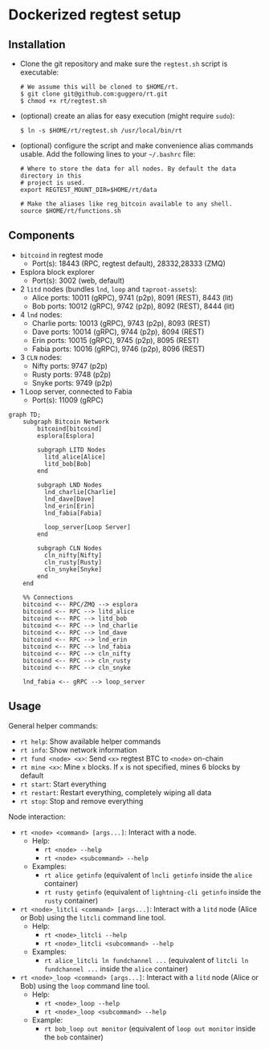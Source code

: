 # Dockerized regtest setup

## Installation

* Clone the git repository and make sure the `regtest.sh` script is executable:

  ```shell
  # We assume this will be cloned to $HOME/rt.
  $ git clone git@github.com:guggero/rt.git
  $ chmod +x rt/regtest.sh
  ```
* (optional) create an alias for easy execution (might require `sudo`):
  ```shell
  $ ln -s $HOME/rt/regtest.sh /usr/local/bin/rt
  ```
* (optional) configure the script and make convenience alias commands usable.
  Add the following lines to your `~/.bashrc` file:
  ```shell
  # Where to store the data for all nodes. By default the data directory in this
  # project is used.
  export REGTEST_MOUNT_DIR=$HOME/rt/data
  
  # Make the aliases like reg_bitcoin available to any shell.
  source $HOME/rt/functions.sh
  ```

## Components

* `bitcoind` in regtest mode
  + Port(s): 18443 (RPC, regtest default), 28332,28333 (ZMQ)
* Esplora block explorer
  + Port(s): 3002 (web, default)
* 2 `litd` nodes (bundles `lnd`, `loop` and `taproot-assets`):
  + Alice ports: 10011 (gRPC), 9741 (p2p), 8091 (REST), 8443 (lit)
  + Bob   ports: 10012 (gRPC), 9742 (p2p), 8092 (REST), 8444 (lit)
* 4 `lnd` nodes:
  + Charlie ports: 10013 (gRPC), 9743 (p2p), 8093 (REST)
  + Dave    ports: 10014 (gRPC), 9744 (p2p), 8094 (REST)
  + Erin    ports: 10015 (gRPC), 9745 (p2p), 8095 (REST)
  + Fabia   ports: 10016 (gRPC), 9746 (p2p), 8096 (REST)
* 3 `CLN` nodes:
  + Nifty ports: 9747 (p2p)
  + Rusty ports: 9748 (p2p)
  + Snyke ports: 9749 (p2p)
* 1 Loop server, connected to Fabia
  + Port(s): 11009 (gRPC)

```mermaid
graph TD;
    subgraph Bitcoin Network
        bitcoind[bitcoind]
        esplora[Esplora]

        subgraph LITD Nodes
          litd_alice[Alice]
          litd_bob[Bob]
        end
  
        subgraph LND Nodes
          lnd_charlie[Charlie]
          lnd_dave[Dave]
          lnd_erin[Erin]
          lnd_fabia[Fabia]
  
          loop_server[Loop Server]
        end
  
        subgraph CLN Nodes
          cln_nifty[Nifty]
          cln_rusty[Rusty]
          cln_snyke[Snyke]
        end
    end

    %% Connections
    bitcoind <-- RPC/ZMQ --> esplora
    bitcoind <-- RPC --> litd_alice
    bitcoind <-- RPC --> litd_bob
    bitcoind <-- RPC --> lnd_charlie
    bitcoind <-- RPC --> lnd_dave
    bitcoind <-- RPC --> lnd_erin
    bitcoind <-- RPC --> lnd_fabia
    bitcoind <-- RPC --> cln_nifty
    bitcoind <-- RPC --> cln_rusty
    bitcoind <-- RPC --> cln_snyke

    lnd_fabia <-- gRPC --> loop_server

```

## Usage

General helper commands:

* `rt help`: Show available helper commands
* `rt info`: Show network information
* `rt fund <node> <x>`: Send `<x>` regtest BTC to `<node>` on-chain
* `rt mine <x>`: Mine `x` blocks. If `x` is not specified, mines 6 blocks by default
* `rt start`: Start everything
* `rt restart`: Restart everything, completely wiping all data
* `rt stop`: Stop and remove everything

Node interaction:
 * `rt <node> <command> [args...]`: Interact with a node.
    + Help:
       + `rt <node> --help`
       + `rt <node> <subcommand> --help`
    + Examples:
       + `rt alice getinfo` (equivalent of `lncli getinfo` inside the `alice` container)
       + `rt rusty getinfo` (equivalent of `lightning-cli getinfo` inside the `rusty` container)
 * `rt <node>_litcli <command> [args...]`: Interact with a `litd` node (Alice or Bob) using the `litcli` command line tool.
    + Help:
       + `rt <node>_litcli --help`
       + `rt <node>_litcli <subcommand> --help`
    + Examples:
       + `rt alice_litcli ln fundchannel ...` (equivalent of `litcli ln fundchannel ...` inside the `alice` container)
 * `rt <node>_loop <command> [args...]`: Interact with a `litd` node (Alice or Bob) using the `loop` command line tool.
   + Help:
       + `rt <node>_loop --help`
       + `rt <node>_loop <subcommand> --help`
   + Example:
       + `rt bob_loop out monitor` (equivalent of `loop out monitor` inside the `bob` container)
 